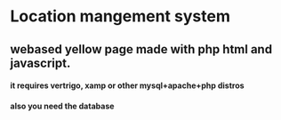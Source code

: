 Location mangement system
=========================
## webased yellow page made with php html and javascript.
#### it requires vertrigo, xamp or other mysql+apache+php distros
#### also you need the database
